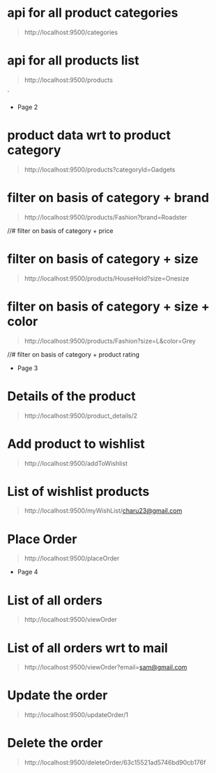 # api for all product categories
> http://localhost:9500/categories

# api for all products list
> http://localhost:9500/products

`
* Page 2
# product data wrt to product category
> http://localhost:9500/products?categoryId=Gadgets

# filter on basis of category + brand
> http://localhost:9500/products/Fashion?brand=Roadster

//# filter on basis of category + price

# filter on basis of category + size
> http://localhost:9500/products/HouseHold?size=Onesize

# filter on basis of category + size + color
> http://localhost:9500/products/Fashion?size=L&color=Grey

//# filter on basis of category + product rating

* Page 3
# Details of the product
> http://localhost:9500/product_details/2

# Add product to wishlist
> http://localhost:9500/addToWishlist

# List of wishlist products
> http://localhost:9500/myWishList/charu23@gmail.com

# Place Order
> http://localhost:9500/placeOrder

* Page 4
# List of all orders
> http://localhost:9500/viewOrder

# List of all orders wrt to mail
> http://localhost:9500/viewOrder?email=sam@gmail.com

# Update the order
> http://localhost:9500/updateOrder/1

# Delete the order
> http://localhost:9500/deleteOrder/63c15521ad5746bd90cb176f